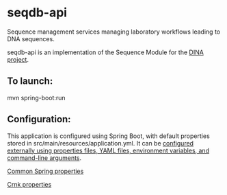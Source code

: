 # seqdb-api

Sequence management services managing laboratory workflows leading to DNA sequences.

seqdb-api is an implementation of the Sequence Module for the [DINA project](https://www.dina-project.net/).

## To launch:
mvn spring-boot:run

## Configuration:
This application is configured using Spring Boot, with default properties stored in src/main/resources/application.yml. It can be [configured externally using properties files, YAML files, environment variables, and command-line arguments](https://docs.spring.io/spring-boot/docs/current/reference/html/boot-features-external-config.html).

[Common Spring properties](https://docs.spring.io/spring-boot/docs/current/reference/html/common-application-properties.html)

[Crnk properties](http://www.crnk.io/releases/stable/documentation/#_integration_with_spring_and_string_boot)